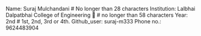 Name: Suraj Mulchandani # No longer than 28 characters
Institution: Lalbhai Dalpatbhai College of Engineering 🚩 # no longer than 58 characters
Year: 2nd # 1st, 2nd, 3rd or 4th.
Github_user: suraj-m333
Phone no.: 9624483904
